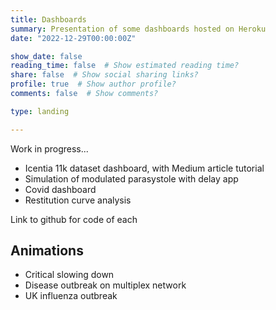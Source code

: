 ```yaml
---
title: Dashboards
summary: Presentation of some dashboards hosted on Heroku
date: "2022-12-29T00:00:00Z"

show_date: false
reading_time: false  # Show estimated reading time?
share: false  # Show social sharing links?
profile: true  # Show author profile?
comments: false  # Show comments?

type: landing

---
```


Work in progress...

- Icentia 11k dataset dashboard, with Medium article tutorial
- Simulation of modulated parasystole with delay app
- Covid dashboard
- Restitution curve analysis

Link to github for code of each


## Animations

- Critical slowing down
- Disease outbreak on multiplex network
- UK influenza outbreak